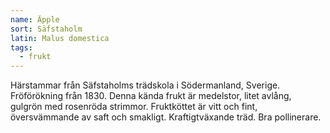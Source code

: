 ```yaml
---
name: Äpple
sort: Säfstaholm
latin: Malus domestica
tags:
  - frukt
---
```


Härstammar från Säfstaholms trädskola i Södermanland, Sverige. Fröförökning från 1830. Denna kända frukt är medelstor, litet avlång, gulgrön med rosenröda strimmor. Fruktköttet är vitt och fint, översvämmande av saft och smakligt. Kraftigtväxande träd. Bra pollinerare.
